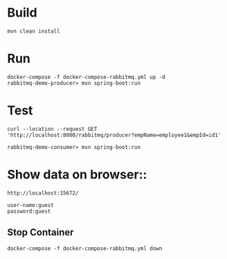 # Build

    mvn clean install

# Run
    docker-compose -f docker-compose-rabbitmq.yml up -d
    rabbitmq-demo-producer> mvn spring-boot:run

# Test
    curl --location --request GET 'http://localhost:8080/rabbitmq/producer?empName=employee1&empId=id1'

    rabbitmq-demo-consumer> mvn spring-boot:run

# Show data on browser::

    http://localhost:15672/

    user-name:guest
    password:guest


## Stop Container

    docker-compose -f docker-compose-rabbitmq.yml down